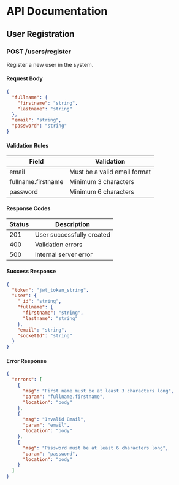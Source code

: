 # API Documentation

## User Registration

### POST /users/register

Register a new user in the system.

#### Request Body

```json
{
  "fullname": {
    "firstname": "string",
    "lastname": "string"
  },
  "email": "string",
  "password": "string"
}
```

#### Validation Rules

| Field               | Validation                                           |
|---------------------|------------------------------------------------------|
| email              | Must be a valid email format                         |
| fullname.firstname | Minimum 3 characters                                 |
| password           | Minimum 6 characters                                 |

#### Response Codes

| Status | Description                                          |
|--------|------------------------------------------------------|
| 201    | User successfully created                            |
| 400    | Validation errors                                    |
| 500    | Internal server error                                |

#### Success Response

```json
{
  "token": "jwt_token_string",
  "user": {
    "_id": "string",
    "fullname": {
      "firstname": "string",
      "lastname": "string"
    },
    "email": "string",
    "socketId": "string"
  }
}
```

#### Error Response

```json
{
  "errors": [
    {
      "msg": "First name must be at least 3 characters long",
      "param": "fullname.firstname",
      "location": "body"
    },
    {
      "msg": "Invalid Email",
      "param": "email",
      "location": "body"
    },
    {
      "msg": "Password must be at least 6 characters long",
      "param": "password",
      "location": "body"
    }
  ]
}
```
